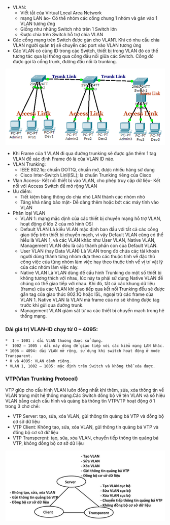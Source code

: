 
- VLAN:
  - Viết tắt của Virtual Local Area Network 
  - mạng LAN ảo- Có thể nhóm các cổng chung 1 nhóm và gán vào 1 VLAN tương ứng
  - Giống như những Switch nhỏ trên 1 Switch lớn
  - Được chia trên Switch hỗ trợ chia VLAN
- Các cổng mạng trên Switch được gán cho VLAN1. Khi có nhu cầu chia VLAN người quản trị sẽ chuyển các port vào VLAN tương ứng
- Các VLAN có cùng ID trong các Switch, thiết bị trong VLAN đó có thể tương tác qua lại thông qua cổng đấu nối giữa các Switch. Cổng đó được gọi là cổng trunk, đường đấu nối là trunking.

<img src = "../../images/Network/vlan-link.png">

- Khi Frame của 1 VLAN đi qua đường trunking sẽ được gán thêm 1 tag VLAN để xác định Frame đó là của VLAN ID nào.
- VLAN Trunking:
  - IEEE 802.1q: chuẩn DOT1Q, chuẩn mở, được nhiều hãng sử dụng
  - Cisco Inter-Switch Linl(ISL); là chuẩn Trunking riêng của Cisco
- Vlan Access- Kết nối thiết bị vào VLAN, cho phép truy cập dữ liệu- Kết nối với Access Switch để mở rộng VLAN
- Ưu điểm:
  - Tiết kiệm băng thông do chia nhỏ LAN thành các nhóm nhỏ  
  - Tăng khả năng bảo mật- Dễ dàng thêm hoặc bớt các máy tính vào VLAN  
- Phân loại VLAN
   - VLAN 1: mạng mặc định của các thiết bị chuyển mạng hỗ trợ VLAN, hoạt động ở lớp 2 của mô hình OSI
   - Default VLAN Là kiểu VLAN mặc định ban đầu với tất cả các cổng giao tiếp trên thiết bị chuyển mạch, vì vậy Default VLAN cũng có thể hiểu là VLAN 1, và các VLAN khác như User VLAN, Native VLAN, Management VLAN đều là các thành phần con của Default VLAN.
   - User VLAN (hay Data VLAN) Là VLAN trong đó chứa các tài khoản người dùng thành từng nhóm dựa theo các thuộc tính về đặc thù công việc của từng nhóm làm việc hay theo thuộc tính về vị trí vật lý của các nhóm làm việc này.
   - Native VLAN Là VLAN dùng để cấu hình Trunking do một số thiết bị không tương thích với nhau, lúc này ta phải sử dụng Native VLAN để chúng có thể giao tiếp với nhau. Khi đó, tất cả các khung dữ liệu (frame) của các VLAN khi giao tiếp qua kết nối Trunking đều sẽ được gắn tag của giao thức 802.1Q hoặc ISL, ngoại trừ các frame của VLAN 1. Native VLAN là VLAN mà frame của nó sẽ không được tag trước khi gửi qua đường trunk.
   -  Management VLAN giám sát từ xa các thiết bị chuyển mạch trong hệ thống mạng.

### Dải giá trị VLAN-ID chạy từ 0 – 4095:

	*  1 – 1001 : dải VLAN thường được sử dụng.
	*  1002 – 1005 : dải này dùng để giao tiếp với các kiểu mạng LAN khác.
	* 1006 – 4094: dải VLAN mở rộng, sử dụng khi switch hoạt động ở mode Transparent.
	* 0 và 4095: VLAN dành riêng.
	* VLAN 1, 1002 – 1005: mặc định trên Switch và không thể xóa được.

### VTP(Vlan Trunking Protocol)
VTP giúp cho cấu hình VLAN luôn đồng nhất khi thêm, sửa, xóa thông tin về VLAN trong một hệ thống mạng.Các Switch đồng bộ về tên VLAN và số hiệu VLAN bằng cách cấu hình và quảng bá thông tin VTPVTP hoạt động ở 1 trong 3 chơ chế:  
-  VTP Server: tạo, sửa, xóa VLAN, gửi thông tin quảng bá VTP và đồng bộ cơ sở dữ liệu
- VTP Client:  Không tạo, sửa, xóa VLAN, gửi thông tin quảng bá VTP và đồng bộ cơ sở dữ liệu
- VTP Transperent: tạo, sửa, xóa VLAN, chuyển tiếp thông tin quảng bá VTP, không đồng bộ cơ sở dữ liệu

![](../../images/Network/vtpmode.png)


